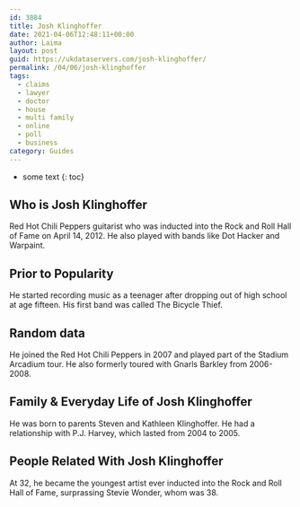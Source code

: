 ```yaml
---
id: 3884
title: Josh Klinghoffer
date: 2021-04-06T12:48:11+00:00
author: Laima
layout: post
guid: https://ukdataservers.com/josh-klinghoffer/
permalink: /04/06/josh-klinghoffer
tags:
  - claims
  - lawyer
  - doctor
  - house
  - multi family
  - online
  - poll
  - business
category: Guides
---
```


* some text
{: toc}


## Who is Josh Klinghoffer
                  
                  
                  
Red Hot Chili Peppers guitarist who was inducted into the Rock and Roll Hall of Fame on April 14, 2012. He also played with bands like Dot Hacker and Warpaint.
                  
              
            
              
            
                
                
                
## Prior to Popularity
                  
                  
                  
He started recording music as a teenager after dropping out of high school at age fifteen. His first band was called The Bicycle Thief.
                  
              
            
              
            
                
                
                
## Random data
                  
                  
                  
He joined the Red Hot Chili Peppers in 2007 and played part of the Stadium Arcadium tour. He also formerly toured with Gnarls Barkley from 2006-2008.
                  
              
            
              
            
                
                
                
## Family & Everyday Life of Josh Klinghoffer
                  
                  
                  
He was born to parents Steven and Kathleen Klinghoffer. He had a relationship with P.J. Harvey, which lasted from 2004 to 2005.
                  
              
            
              
            
                
                
                
## People Related With Josh Klinghoffer
                  
                  
                  
At 32, he became the youngest artist ever inducted into the Rock and Roll Hall of Fame, surprassing Stevie Wonder, whom was 38.
                  
              
            
              
            
                
              
            
              
              
            
            
              
            
          
          
          